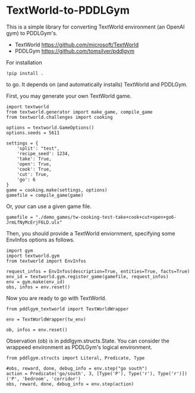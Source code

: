 # TextWorld-to-PDDLGym

This is a simple library for converting TextWorld environment (an OpenAI gym) to PDDLGym's.
* TextWorld https://github.com/microsoft/TextWorld
* PDDLGym https://github.com/tomsilver/pddlgym

For installation

    !pip install .

to go.  It depends on (and automatically installs) TextWorld and PDDLGym.

First, you may generate your own TextWorld game.

    import textworld
    from textworld.generator import make_game, compile_game
    from textworld.challenges import cooking

    options = textworld.GameOptions()
    options.seeds = 5611

    settings = {
        'split': "test",
        'recipe_seed': 1234,
        'take': True,
        'open': True,
        'cook': True,
        'cut': True,
        'go': 6
    }
    game = cooking.make(settings, options)
    gamefile = compile_game(game)

Or, your can use a given game file.

    gamefile = "./demo_games/tw-cooking-test-take+cook+cut+open+go6-JrmLfNyMcErjF6LD.ulx"

Then, you should provide a TextWorld enviornment, specifying some EnvInfos options as follows.

    import gym
    import textworld.gym
    from textworld import EnvInfos

    request_infos = EnvInfos(description=True, entities=True, facts=True)
    env_id = textworld.gym.register_game(gamefile, request_infos)
    env = gym.make(env_id)
    obs, infos = env.reset()

Now you are ready to go with TextWorld.

    from pddlgym_textworld import TextWorldWrapper
    
    env = TextWorldWrapper(tw_env)

    ob, infos = env.reset()

Observation (ob) is in pddlgym.structs.State.  You can consider the wrappeed environment as PDDLGym's logical environment.

    from pddlgym.structs import Literal, Predicate, Type
    
    #obs, reward, done, debug_info = env.step("go south")
    action = Predicate('go/south', 3, [Type('P'), Type('r'), Type('r')])('P', 'bedroom', 'corridor')
    obs, reward, done, debug_info = env.step(action)
